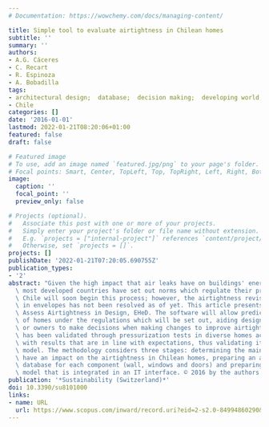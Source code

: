 ```yaml
---
# Documentation: https://wowchemy.com/docs/managing-content/

title: Simple tool to evaluate airtightness in Chilean homes
subtitle: ''
summary: ''
authors:
- A.G. Cáceres
- C. Recart
- R. Espinoza
- A. Bobadilla
tags:
- architectural design;  database;  decision making;  developing world;  infiltration;  software
- Chile
categories: []
date: '2016-01-01'
lastmod: 2022-01-21T08:20:06+01:00
featured: false
draft: false

# Featured image
# To use, add an image named `featured.jpg/png` to your page's folder.
# Focal points: Smart, Center, TopLeft, Top, TopRight, Left, Right, BottomLeft, Bottom, BottomRight.
image:
  caption: ''
  focal_point: ''
  preview_only: false

# Projects (optional).
#   Associate this post with one or more of your projects.
#   Simply enter your project's folder or file name without extension.
#   E.g. `projects = ["internal-project"]` references `content/project/deep-learning/index.md`.
#   Otherwise, set `projects = []`.
projects: []
publishDate: '2022-01-21T07:20:05.690755Z'
publication_types:
- '2'
abstract: "Given the high impact that air leaks have on buildings' energy expenses,\
  \ most developed countries have set out norms which regulate their presence in homes.\
  \ Chile will soon begin this process; however, the airtightness revision strategy\
  \ in envelopes has not been resolved as of yet. This article presents a tool to\
  \ Assess Airtightness in Design, EHeD. The software will allow predicting the performance\
  \ of homes under the regulations which will be set out, aiding designers, builders\
  \ or owners to make decisions when making changes to improve airtightness. EHeD\
  \ has been validated through pressurization tests in diverse homes across the country,\
  \ with results that are in line with expectations, thus validating its calculation\
  \ model. The methodology considers three stages: determining the main factors that\
  \ have an impact on the airtightness in Chilean homes, preparing an airtightness\
  \ database for each component (wall, windows and doors) and preparing a calculation\
  \ model that is integrated in an IT interface. © 2016 by the authors."
publication: '*Sustainability (Switzerland)*'
doi: 10.3390/su8101000
links:
- name: URL
  url: https://www.scopus.com/inward/record.uri?eid=2-s2.0-84994860290&doi=10.3390%2fsu8101000&partnerID=40&md5=996b58c757f9cc763bef5963b5541816
---
```

